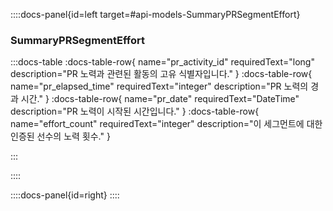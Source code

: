 ::::docs-panel{id=left target=#api-models-SummaryPRSegmentEffort}

### SummaryPRSegmentEffort

:::docs-table
:docs-table-row{
name="pr_activity_id"
requiredText="long"
description="PR 노력과 관련된 활동의 고유 식별자입니다."
}
:docs-table-row{
name="pr_elapsed_time"
requiredText="integer"
description="PR 노력의 경과 시간."
}
:docs-table-row{
name="pr_date"
requiredText="DateTime"
description="PR 노력이 시작된 시간입니다."
}
:docs-table-row{
name="effort_count"
requiredText="integer"
description="이 세그먼트에 대한 인증된 선수의 노력 횟수."
}

:::

::::

::::docs-panel{id=right}
::::
